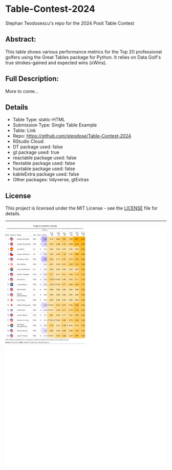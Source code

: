 # Table-Contest-2024
Stephan Teodosescu's repo for the 2024 Posit Table Contest

## Abstract:
This table shows various performance metrics for the Top 20 professional golfers using the Great Tables package for Python. It relies on Data Golf's true strokes-gained and expected wins (xWins).

## Full Description:
More to come...

## Details
- Table Type: static-HTML
- Submission Type: Single Table Example
- Table: Link
- Repo: https://github.com/steodose/Table-Contest-2024
- RStudio Cloud:
- DT package used: false
- gt package used: true
- reactable package used: false
- flextable package used: false
- huxtable package used: false
- kableExtra package used: false
- Other packages: tidyverse, gtExtras

## License

This project is licensed under the MIT License - see the [LICENSE](https://github.com/steodose/Table-Contest-2024/blob/main/LICENSE) file for details.

------------

![Strokes Gained](https://github.com/steodose/Table-Contest-2024/blob/master/sg_table.png?raw=true)